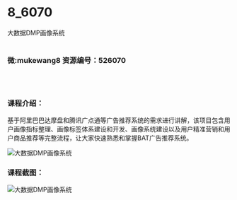 # 8_6070
大数据DMP画像系统
<br/></br>
<h3>微:mukewang8 资源编号：526070</h3>
<br/></br>
<h3>课程介绍：</h3>
<p>基于阿里巴巴达摩盘和腾讯广点通等广告推荐系统的需求进行讲解，该项目包含用户画像指标整理、画像标签体系建设和开发、画像系统建设以及用户精准营销和用户商品推荐等完整流程，让大家快速熟悉和掌握BAT广告推荐系统。</p>
<p><img src="https://www.ko996.com/wp-content/uploads/img/2019/07/1-123-300x173.png" alt="大数据DMP画像系统"></p>
<h3>课程截图：</h3>
<p><img src="https://www.ko996.com/wp-content/uploads/img/2019/07/2-120.png" alt="大数据DMP画像系统"></p>
